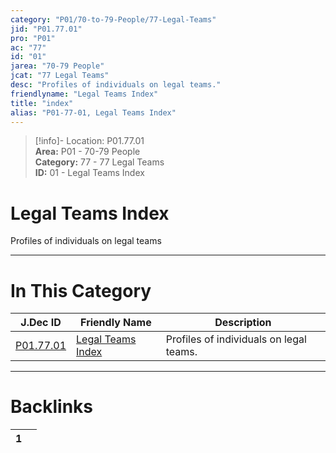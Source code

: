 ```yaml
---  
category: "P01/70-to-79-People/77-Legal-Teams"  
jid: "P01.77.01"  
pro: "P01"  
ac: "77"  
id: "01"  
jarea: "70-79 People"  
jcat: "77 Legal Teams"  
desc: "Profiles of individuals on legal teams."  
friendlyname: "Legal Teams Index"  
title: "index"  
alias: "P01-77-01, Legal Teams Index"  
---  
```

>[!info]- Location: P01.77.01  
>**Area:** P01 - 70-79 People  
>**Category:** 77 - 77 Legal Teams  
>**ID:** 01 - Legal Teams Index  
  
# Legal Teams Index  
  
Profiles of individuals on legal teams  
   
  
  
---  
# In This Category  
  
| J.Dec ID                                                                  | Friendly Name                                                                     | Description                             |  
| ------------------------------------------------------------------------- | --------------------------------------------------------------------------------- | --------------------------------------- |  
| [P01.77.01](index.md#) | [Legal Teams Index](index.md#) | Profiles of individuals on legal teams. |  
  
  
---  
# Backlinks  
<div><table class="dataview table-view-table"><thead class="table-view-thead"><tr class="table-view-tr-header"><th class="table-view-th"><span></span><span class="dataview small-text">1</span></th><th class="table-view-th"><span></span></th></tr></thead><tbody class="table-view-tbody"></tbody></table></div>